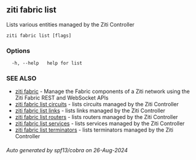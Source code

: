 ## ziti fabric list

Lists various entities managed by the Ziti Controller

```
ziti fabric list [flags]
```

### Options

```
  -h, --help   help for list
```

### SEE ALSO

* [ziti fabric](../fabric.md)	 - Manage the Fabric components of a Ziti network using the Ziti Fabric REST and WebSocket APIs
* [ziti fabric list circuits](circuits/circuits.md)	 - lists circuits managed by the Ziti Controller
* [ziti fabric list links](links/links.md)	 - lists links managed by the Ziti Controller
* [ziti fabric list routers](routers/routers.md)	 - lists routers managed by the Ziti Controller
* [ziti fabric list services](services/services.md)	 - lists services managed by the Ziti Controller
* [ziti fabric list terminators](terminators/terminators.md)	 - lists terminators managed by the Ziti Controller

###### Auto generated by spf13/cobra on 26-Aug-2024
